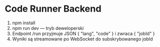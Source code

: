 # Code Runner Backend

1. npm install
2. npm run dev — tryb deweloperski
3. Endpoint /run przyjmuje JSON { "lang", "code" } i zwraca { "jobId" }
4. Wyniki są streamowane po WebSocket do subskrybowanego jobId
